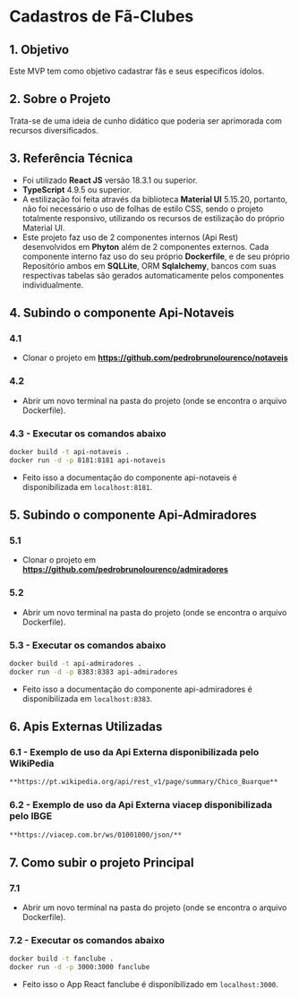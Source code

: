 # Cadastros de Fã-Clubes

## 1. Objetivo
Este MVP tem como objetivo cadastrar fãs e seus específicos ídolos.

## 2. Sobre o Projeto
Trata-se de uma ideia de cunho didático que poderia ser aprimorada com recursos diversificados.

## 3. Referência Técnica
- Foi utilizado **React JS** versão 18.3.1 ou superior.
- **TypeScript** 4.9.5 ou superior.
- A estilização foi feita através da biblioteca **Material UI** 5.15.20, portanto, não foi necessário o uso de folhas de estilo CSS, sendo o projeto totalmente responsivo, utilizando os recursos de estilização do próprio Material UI.
- Este projeto faz uso de 2 componentes internos (Api Rest) desenvolvidos em **Phyton** além de 2 componentes externos. Cada componente interno faz uso do seu próprio **Dockerfile**, e de seu próprio Repositório ambos em **SQLLite**, ORM **Sqlalchemy**, bancos com suas
respectivas tabelas são gerados automaticamente pelos componentes individualmente.

## 4. Subindo o componente Api-Notaveis
### 4.1
- Clonar o projeto em **https://github.com/pedrobrunolourenco/notaveis**
### 4.2
- Abrir um novo terminal na pasta do projeto (onde se encontra o arquivo Dockerfile).
### 4.3 - Executar os comandos abaixo
   ```sh
   docker build -t api-notaveis .
   docker run -d -p 8181:8181 api-notaveis
   ```
- Feito isso a documentação do componente api-notaveis é disponibilizada em `localhost:8181`.

## 5. Subindo o componente Api-Admiradores
### 5.1
- Clonar o projeto em **https://github.com/pedrobrunolourenco/admiradores**
### 5.2
- Abrir um novo terminal na pasta do projeto (onde se encontra o arquivo Dockerfile).
### 5.3 - Executar os comandos abaixo
   ```sh
   docker build -t api-admiradores .
   docker run -d -p 8383:8383 api-admiradores
   ```
- Feito isso a documentação do componente api-admiradores é disponibilizada em `localhost:8383`.

## 6. Apis Externas Utilizadas
### 6.1 - Exemplo de uso da Api Externa disponibilizada pelo WikiPedia
   ```sh
   **https://pt.wikipedia.org/api/rest_v1/page/summary/Chico_Buarque**
   ```
### 6.2 - Exemplo de uso da Api Externa viacep disponibilizada pelo IBGE
   ```sh
   **https://viacep.com.br/ws/01001000/json/**
   ```

## 7. Como subir o projeto Principal
### 7.1
- Abrir um novo terminal na pasta do projeto (onde se encontra o arquivo Dockerfile).
### 7.2 - Executar os comandos abaixo
   ```sh
   docker build -t fanclube .
   docker run -d -p 3000:3000 fanclube
   ```
- Feito isso o App React fanclube é disponibilizado em `localhost:3000`.

